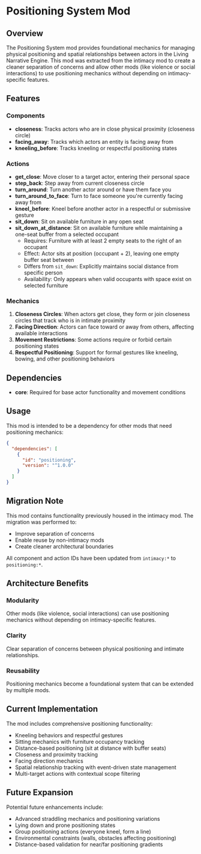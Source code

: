 # Positioning System Mod

## Overview

The Positioning System mod provides foundational mechanics for managing physical positioning and spatial relationships between actors in the Living Narrative Engine. This mod was extracted from the intimacy mod to create a cleaner separation of concerns and allow other mods (like violence or social interactions) to use positioning mechanics without depending on intimacy-specific features.

## Features

### Components

- **closeness**: Tracks actors who are in close physical proximity (closeness circle)
- **facing_away**: Tracks which actors an entity is facing away from
- **kneeling_before**: Tracks kneeling or respectful positioning states

### Actions

- **get_close**: Move closer to a target actor, entering their personal space
- **step_back**: Step away from current closeness circle
- **turn_around**: Turn another actor around or have them face you
- **turn_around_to_face**: Turn to face someone you're currently facing away from
- **kneel_before**: Kneel before another actor in a respectful or submissive gesture
- **sit_down**: Sit on available furniture in any open seat
- **sit_down_at_distance**: Sit on available furniture while maintaining a one-seat buffer from a selected occupant
  - Requires: Furniture with at least 2 empty seats to the right of an occupant
  - Effect: Actor sits at position (occupant + 2), leaving one empty buffer seat between
  - Differs from `sit_down`: Explicitly maintains social distance from specific person
  - Availability: Only appears when valid occupants with space exist on selected furniture

### Mechanics

1. **Closeness Circles**: When actors get close, they form or join closeness circles that track who is in intimate proximity
2. **Facing Direction**: Actors can face toward or away from others, affecting available interactions
3. **Movement Restrictions**: Some actions require or forbid certain positioning states
4. **Respectful Positioning**: Support for formal gestures like kneeling, bowing, and other positioning behaviors

## Dependencies

- **core**: Required for base actor functionality and movement conditions

## Usage

This mod is intended to be a dependency for other mods that need positioning mechanics:

```json
{
  "dependencies": [
    {
      "id": "positioning",
      "version": "^1.0.0"
    }
  ]
}
```

## Migration Note

This mod contains functionality previously housed in the intimacy mod. The migration was performed to:

- Improve separation of concerns
- Enable reuse by non-intimacy mods
- Create cleaner architectural boundaries

All component and action IDs have been updated from `intimacy:*` to `positioning:*`.

## Architecture Benefits

### Modularity

Other mods (like violence, social interactions) can use positioning mechanics without depending on intimacy-specific features.

### Clarity

Clear separation of concerns between physical positioning and intimate relationships.

### Reusability

Positioning mechanics become a foundational system that can be extended by multiple mods.

## Current Implementation

The mod includes comprehensive positioning functionality:

- Kneeling behaviors and respectful gestures
- Sitting mechanics with furniture occupancy tracking
- Distance-based positioning (sit at distance with buffer seats)
- Closeness and proximity tracking
- Facing direction mechanics
- Spatial relationship tracking with event-driven state management
- Multi-target actions with contextual scope filtering

## Future Expansion

Potential future enhancements include:

- Advanced straddling mechanics and positioning variations
- Lying down and prone positioning states
- Group positioning actions (everyone kneel, form a line)
- Environmental constraints (walls, obstacles affecting positioning)
- Distance-based validation for near/far positioning gradients
